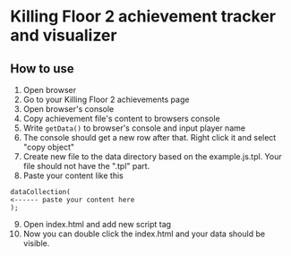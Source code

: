 # Killing Floor 2 achievement tracker and visualizer

## How to use

1. Open browser
2. Go to your Killing Floor 2 achievements page
3. Open browser's console
4. Copy achievement file's content to browsers console
5. Write `getData()` to browser's console and input player name
6. The console should get a new row after that. Right click it and select "copy object"
7. Create new file to the data directory based on the example.js.tpl. Your file should not have the ".tpl" part.
8. Paste your content like this

```
dataCollection(
<------ paste your content here
);
```
9. Open index.html and add new script tag
10. Now you can double click the index.html and your data should be visible.
